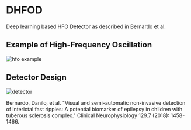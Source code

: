# DHFOD
Deep learning based HFO Detector as described in Bernardo et al. 


## Example of High-Frequency Oscillation
![hfo example](https://github.com/dbernardo05/DHFOD/hfo_example_small.jpeg)


## Detector Design
![detector](https://github.com/dbernardo05/DHFOD/nn_diagram.png)


Bernardo, Danilo, et al. "Visual and semi-automatic non-invasive detection of interictal fast ripples: A potential biomarker of epilepsy in children with tuberous sclerosis complex." Clinical Neurophysiology 129.7 (2018): 1458-1466.
